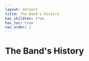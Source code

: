```yaml
---
layout: default
title: The Band's History
has_children: true
has_toc: true
nav_order: 2
---
```


# The Band's History

